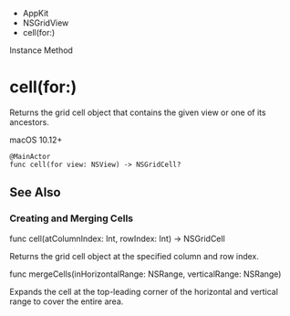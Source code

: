 

- AppKit
- NSGridView
-  cell(for:) 

Instance Method

# cell(for:)

Returns the grid cell object that contains the given view or one of its ancestors.

macOS 10.12+

``` source
@MainActor
func cell(for view: NSView) -> NSGridCell?
```

## See Also

### Creating and Merging Cells

func cell(atColumnIndex: Int, rowIndex: Int) -> NSGridCell

Returns the grid cell object at the specified column and row index.

func mergeCells(inHorizontalRange: NSRange, verticalRange: NSRange)

Expands the cell at the top-leading corner of the horizontal and vertical range to cover the entire area.

